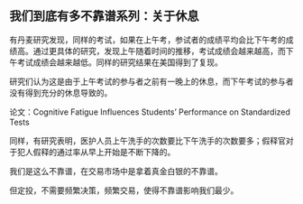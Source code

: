 ## 我们到底有多不靠谱系列：关于休息

有丹麦研究发现，同样的考试，如果在上午考，参试者的成绩平均会比下午考的成绩高。通过更具体的研究，发现上午随着时间的推移，考试成绩会越来越高，而下午考试成绩会越来越低。同样的研究结果在美国得到了复现。

研究们认为这是由于上午考试的参与者之前有一晚上的休息，而下午考试的参与者没有得到充分的休息导致的。

论文：Cognitive Fatigue Influences Students’ Performance on Standardized Tests

同样，有研究表明，医护人员上午洗手的次数要比下午洗手的次数要多；假释官对于犯人假释的通过率从早上开始是不断下降的。

我们是这么不靠谱，在交易市场中是拿着真金白银的不靠谱。

但定投，不需要频繁决策，频繁交易，使得不靠谱影响我们最少。